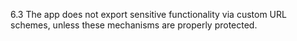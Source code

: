 6.3 The app does not export sensitive functionality via custom URL schemes, unless these mechanisms are properly protected.